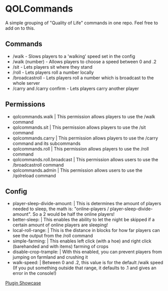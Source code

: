 # QOLCommands
A simple grouping of "Quality of Life" commands in one repo. Feel free to add on to this.

## Commands
- /walk - Slows players to a 'walking' speed set in the config
- /walk (number) - Allows players to choose a speed between 0 and .2
- /sit - Lets players sit where they stand
- /roll <number> - Lets players roll a number locally
- /broadcastroll <number> - Lets players roll a number which is broadcast to the whole server
- /carry <player> and /carry confirm <player> - Lets players carry another player

## Permissions
- qolcommands.walk | This permission allows players to use the /walk command
- qolcommands.sit | This permission allows players to use the /sit command
- qolcommands.carry | This permission allows players to use the /carry command and its subcommands
- qolcommands.roll | This permission allows players to use the /roll command
- qolcommands.roll.broadcast | This permission allows users to use the /broadcastroll command
- qolcommands.admin | This permission allows users to use the /qolreload command

## Config
- player-sleep-divide-amount: | This is determines the amount of players needed to sleep, the math is: "online-players / player-sleep-divide-amount". So a 2 would be half the online players!
- better-sleep: | This enables the ability to let the night be skipped if a certain amount of online players are sleeping!
- local-roll-range: | This is the distance in blocks for how far players can see the output from the /roll command 
- simple-farming: | This enables left click (with a hoe) and right click (barehanded and with items) farming of crops
- disable-crop-trample: | With this enabled, you can prevent players from jumping on farmland and crushing it
- walk-speed: | Between 0 and .2, this value is for the default /walk speed (If you put something outside that range, it defaults to .1 and gives an error in the console!)

[Plugin Showcase](https://www.youtube.com/watch?v=yAISOvR_uc0)

